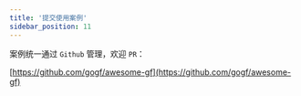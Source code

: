 ```yaml
---
title: '提交使用案例'
sidebar_position: 11
---
```


案例统一通过 `Github` 管理，欢迎 `PR`：

[https://github.com/gogf/awesome-gf](https://github.com/gogf/awesome-gf)